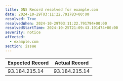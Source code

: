 ```yaml
---
title: DNS Record resolved for example.com
date: 2024-10-29T03:11:22.791783+00:00
resolved: True
resolvedWhen: 2024-10-29T03:11:22.791794+00:00
resolvedStartTime: 2024-10-25T21:09:43.191474+00:00
severity: notice
affected:
  - example.com
section: issue
---
```


| Expected Record  | Actual Record  |
|------------------|----------------|
| 93.184.215.14 | 93.184.215.14 |
